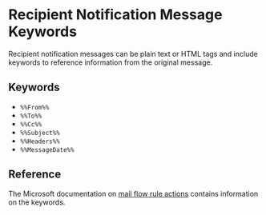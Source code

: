 # Recipient Notification Message Keywords

Recipient notification messages can be plain text or HTML tags and include keywords to reference
information from the original message.

## Keywords

+ `%%From%%`
+ `%%To%%`
+ `%%Cc%%`
+ `%%Subject%%`
+ `%%Headers%%`
+ `%%MessageDate%%`

## Reference

The Microsoft documentation on [mail flow rule actions](https://learn.microsoft.com/en-us/exchange/security-and-compliance/mail-flow-rules/mail-flow-rule-actions) contains information on the keywords.
